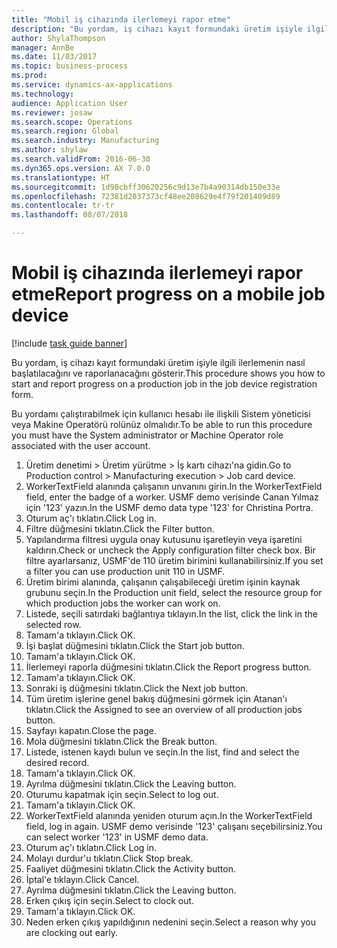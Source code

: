 ```yaml
--- 
title: "Mobil iş cihazında ilerlemeyi rapor etme"
description: "Bu yordam, iş cihazı kayıt formundaki üretim işiyle ilgili ilerlemenin nasıl başlatılacağını ve raporlanacağını gösterir."
author: ShylaThompson
manager: AnnBe
ms.date: 11/03/2017
ms.topic: business-process
ms.prod: 
ms.service: dynamics-ax-applications
ms.technology: 
audience: Application User
ms.reviewer: josaw
ms.search.scope: Operations
ms.search.region: Global
ms.search.industry: Manufacturing
ms.author: shylaw
ms.search.validFrom: 2016-06-30
ms.dyn365.ops.version: AX 7.0.0
ms.translationtype: HT
ms.sourcegitcommit: 1d98cbff30620256c9d13e7b4a90314db150e33e
ms.openlocfilehash: 72381d2037373cf48ee208629e4f79f201409d89
ms.contentlocale: tr-tr
ms.lasthandoff: 08/07/2018

---
```

# <a name="report-progress-on-a-mobile-job-device"></a><span data-ttu-id="d853b-103">Mobil iş cihazında ilerlemeyi rapor etme</span><span class="sxs-lookup"><span data-stu-id="d853b-103">Report progress on a mobile job device</span></span>

[!include [task guide banner](../../includes/task-guide-banner.md)]

<span data-ttu-id="d853b-104">Bu yordam, iş cihazı kayıt formundaki üretim işiyle ilgili ilerlemenin nasıl başlatılacağını ve raporlanacağını gösterir.</span><span class="sxs-lookup"><span data-stu-id="d853b-104">This procedure shows you how to start and report progress on a production job in the job device registration form.</span></span>



<span data-ttu-id="d853b-105">Bu yordamı çalıştırabilmek için kullanıcı hesabı ile ilişkili Sistem yöneticisi veya Makine Operatörü rolünüz olmalıdır.</span><span class="sxs-lookup"><span data-stu-id="d853b-105">To be able to run this procedure you must have the System administrator or Machine Operator role associated with the user account.</span></span>

1. <span data-ttu-id="d853b-106">Üretim denetimi > Üretim yürütme > İş kartı cihazı'na gidin.</span><span class="sxs-lookup"><span data-stu-id="d853b-106">Go to Production control > Manufacturing execution > Job card device.</span></span>
2. <span data-ttu-id="d853b-107">WorkerTextField alanında çalışanın unvanını girin.</span><span class="sxs-lookup"><span data-stu-id="d853b-107">In the WorkerTextField field, enter the badge of a worker.</span></span> <span data-ttu-id="d853b-108">USMF demo verisinde Canan Yılmaz için '123' yazın.</span><span class="sxs-lookup"><span data-stu-id="d853b-108">In the USMF demo data type '123' for Christina Portra.</span></span>
3. <span data-ttu-id="d853b-109">Oturum aç'ı tıklatın.</span><span class="sxs-lookup"><span data-stu-id="d853b-109">Click Log in.</span></span>
4. <span data-ttu-id="d853b-110">Filtre düğmesini tıklatın.</span><span class="sxs-lookup"><span data-stu-id="d853b-110">Click the Filter button.</span></span>
5. <span data-ttu-id="d853b-111">Yapılandırma filtresi uygula onay kutusunu işaretleyin veya işaretini kaldırın.</span><span class="sxs-lookup"><span data-stu-id="d853b-111">Check or uncheck the Apply configuration filter check box.</span></span> <span data-ttu-id="d853b-112">Bir filtre ayarlarsanız, USMF'de 110 üretim birimini kullanabilirsiniz.</span><span class="sxs-lookup"><span data-stu-id="d853b-112">If you set a filter you can use production unit 110 in USMF.</span></span>
6. <span data-ttu-id="d853b-113">Üretim birimi alanında, çalışanın çalışabileceği üretim işinin kaynak grubunu seçin.</span><span class="sxs-lookup"><span data-stu-id="d853b-113">In the Production unit field, select the resource group for which production jobs the worker can work on.</span></span>
7. <span data-ttu-id="d853b-114">Listede, seçili satırdaki bağlantıya tıklayın.</span><span class="sxs-lookup"><span data-stu-id="d853b-114">In the list, click the link in the selected row.</span></span>
8. <span data-ttu-id="d853b-115">Tamam'a tıklayın.</span><span class="sxs-lookup"><span data-stu-id="d853b-115">Click OK.</span></span>
9. <span data-ttu-id="d853b-116">İşi başlat düğmesini tıklatın.</span><span class="sxs-lookup"><span data-stu-id="d853b-116">Click the Start job button.</span></span>
10. <span data-ttu-id="d853b-117">Tamam'a tıklayın.</span><span class="sxs-lookup"><span data-stu-id="d853b-117">Click OK.</span></span>
11. <span data-ttu-id="d853b-118">İlerlemeyi raporla düğmesini tıklatın.</span><span class="sxs-lookup"><span data-stu-id="d853b-118">Click the Report progress button.</span></span>
12. <span data-ttu-id="d853b-119">Tamam'a tıklayın.</span><span class="sxs-lookup"><span data-stu-id="d853b-119">Click OK.</span></span>
13. <span data-ttu-id="d853b-120">Sonraki iş düğmesini tıklatın.</span><span class="sxs-lookup"><span data-stu-id="d853b-120">Click the Next job button.</span></span>
14. <span data-ttu-id="d853b-121">Tüm üretim işlerine genel bakış düğmesini görmek için Atanan'ı tıklatın.</span><span class="sxs-lookup"><span data-stu-id="d853b-121">Click the Assigned to see an overview of all production jobs button.</span></span>
15. <span data-ttu-id="d853b-122">Sayfayı kapatın.</span><span class="sxs-lookup"><span data-stu-id="d853b-122">Close the page.</span></span>
16. <span data-ttu-id="d853b-123">Mola düğmesini tıklatın.</span><span class="sxs-lookup"><span data-stu-id="d853b-123">Click the Break button.</span></span>
17. <span data-ttu-id="d853b-124">Listede, istenen kaydı bulun ve seçin.</span><span class="sxs-lookup"><span data-stu-id="d853b-124">In the list, find and select the desired record.</span></span>
18. <span data-ttu-id="d853b-125">Tamam'a tıklayın.</span><span class="sxs-lookup"><span data-stu-id="d853b-125">Click OK.</span></span>
19. <span data-ttu-id="d853b-126">Ayrılma düğmesini tıklatın.</span><span class="sxs-lookup"><span data-stu-id="d853b-126">Click the Leaving button.</span></span>
20. <span data-ttu-id="d853b-127">Oturumu kapatmak için seçin.</span><span class="sxs-lookup"><span data-stu-id="d853b-127">Select to log out.</span></span>
21. <span data-ttu-id="d853b-128">Tamam'a tıklayın.</span><span class="sxs-lookup"><span data-stu-id="d853b-128">Click OK.</span></span>
22. <span data-ttu-id="d853b-129">WorkerTextField alanında yeniden oturum açın.</span><span class="sxs-lookup"><span data-stu-id="d853b-129">In the WorkerTextField field, log in again.</span></span> <span data-ttu-id="d853b-130">USMF demo verisinde '123' çalışanı seçebilirsiniz.</span><span class="sxs-lookup"><span data-stu-id="d853b-130">You can select worker '123' in USMF demo data.</span></span>
23. <span data-ttu-id="d853b-131">Oturum aç'ı tıklatın.</span><span class="sxs-lookup"><span data-stu-id="d853b-131">Click Log in.</span></span>
24. <span data-ttu-id="d853b-132">Molayı durdur'u tıklatın.</span><span class="sxs-lookup"><span data-stu-id="d853b-132">Click Stop break.</span></span>
25. <span data-ttu-id="d853b-133">Faaliyet düğmesini tıklatın.</span><span class="sxs-lookup"><span data-stu-id="d853b-133">Click the Activity button.</span></span>
26. <span data-ttu-id="d853b-134">İptal'e tıklayın.</span><span class="sxs-lookup"><span data-stu-id="d853b-134">Click Cancel.</span></span>
27. <span data-ttu-id="d853b-135">Ayrılma düğmesini tıklatın.</span><span class="sxs-lookup"><span data-stu-id="d853b-135">Click the Leaving button.</span></span>
28. <span data-ttu-id="d853b-136">Erken çıkış için seçin.</span><span class="sxs-lookup"><span data-stu-id="d853b-136">Select to clock out.</span></span>
29. <span data-ttu-id="d853b-137">Tamam'a tıklayın.</span><span class="sxs-lookup"><span data-stu-id="d853b-137">Click OK.</span></span>
30. <span data-ttu-id="d853b-138">Neden erken çıkış yapıldığının nedenini seçin.</span><span class="sxs-lookup"><span data-stu-id="d853b-138">Select a reason why you are clocking out early.</span></span>


